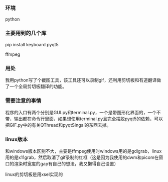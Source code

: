 ### 环境

python

### 主要用到的几个库

pip install keyboard pyqt5

ffmpeg

### 用处

我用python写了个截图工具，该工具还可以录制gif，还利用剪切板和有道翻译做了一个全局剪切板翻译的功能。

### 需要注意的事情

程序的入口有两个分别是GUI.py和terminal.py，一个是带图形化界面的，一个不带，输出都在命令行里面，如果想使用terminal.py且完全摆脱pyqt5的依赖，可以把GIF.py中的有关QThread和pyqtSingal的东西去掉。

### linux版本

和windows版本区别不大，主要是ffmpeg使用时windows用的是gdigrab，linux用的是x11grab，然后取消了gif录制的红框（这是因为我使用的dwm和picom在窗口的渲染时宽度的gap有自己的想法，我又懒得自己设置）

linux的剪切板是用xsel实现的
